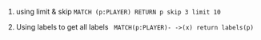 

1. using limit & skip
` MATCH (p:PLAYER) RETURN p skip 3 limit 10 `

2. Using labels to get all labels 
 ` MATCH(p:PLAYER)- ->(x) return labels(p)` 